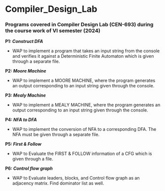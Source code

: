 # Compiler_Design_Lab

### Programs covered in Compiler Design Lab (CEN-693) during the course work of VI semester (2024)

**P1: _Construct DFA_** 
- WAP to implement a program that takes an input string from the console and verifies it against a Deterministic
Finite Automaton which is given through a separate file.

**P2: _Moore Machine_**
- WAP to implement a MOORE MACHINE, where the program
generates an output corresponding to an input string given through the
console.

**P3: _Mealy Machine_**
- WAP to implement a MEALY MACHINE, where the program
generates an output corresponding to an input string given through the
console.

**P4: _NFA to DFA_**
- WAP to implement the conversion of NFA to a corresponding
DFA. The NFA must be given through a separate file.

**P5: _First & Follow_**
- WAP to Evaluate the FIRST & FOLLOW information of a CFG
which is given through a file.

**P6: _Control flow graph_**
- WAP to Evaluate leaders, blocks, and Control flow graph as an adjacency matrix. Find dominator list as well.
